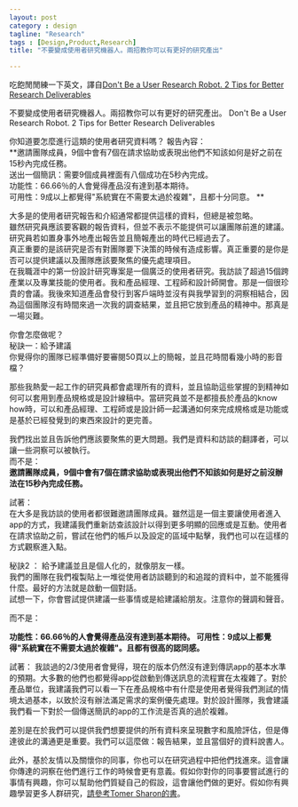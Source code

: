 ```yaml
---
layout: post
category : design 
tagline: "Research"
tags : [Design,Product,Research]
title: "不要變成使用者研究機器人。兩招教你可以有更好的研究產出"

---
```

吃飽閒閒練一下英文，譯自[Don't Be a User Research Robot. 2 Tips for Better Research Deliverables](http://www.hichuck.com/blog/2015/12/8/dont-be-a-user-research-robot-recommendations-and-being-personal-matter)

不要變成使用者研究機器人。兩招教你可以有更好的研究產出。
Don't Be a User Research Robot. 2 Tips for Better Research 
Deliverables  


你知道要怎麼進行這類的使用者研究資料嗎？
報告內容：  
**邀請團隊成員，9個中會有7個在請求協助或表現出他們不知該如何是好之前在15秒內完成任務。  
送出一個簡訊：需要9個成員裡面有八個成功在5秒內完成。  
功能性：66.66％的人會覺得產品沒有達到基本期待。  
可用性：9成以上都覺得"系統實在不需要太過於複雜"，且都十分同意。
**

大多是的使用者研究報告和介紹通常都提供這樣的資料，但總是被忽略。  
雖然研究員應該要客觀的報告資料，但並不表示不能提供可以讓團隊前進的建議。研究員若如置身事外地產出報告並且簡報產出的時代已經過去了。  
真正重要的是該研究是否有對團隊要下決策的時候有造成影響。真正重要的是你是否可以提供建議以及團隊應該要聚焦的優先處理項目。  
在我職涯中的第一份設計研究專案是一個廣泛的使用者研究。我訪談了超過15個跨產業以及專業技能的使用者。我和產品經理、工程師和設計師開會。那是一個很珍貴的會議。我後來知道產品會發行到客戶端時並沒有與我學習到的洞察相結合，因為這個團隊沒有時間來過一次我的調查結果，並且把它放到產品的精神中。那真是一場災難。

你會怎麼做呢？  
秘訣一：給予建議    
你覺得你的團隊已經準備好要審閱50頁以上的簡報，並且花時間看幾小時的影音檔？

那些我熱愛一起工作的研究員都會處理所有的資料，並且協助這些掌握的到精神如何可以套用到產品規格或是設計線稿中。當研究員並不是都擅長於產品的know how時，可以和產品經理、工程師或是設計師一起溝通如何來完成規格或是功能或是基於已經發覺到的東西來設計的更完善。
  

我們找出並且告訴他們應該要聚焦的更大問題。我們是資料和訪談的翻譯者，可以讓一些洞察可以被執行。  
而不是：  
**邀請團隊成員，9個中會有7個在請求協助或表現出他們不知該如何是好之前沒辦法在15秒內完成任務。**

試著：  
在大多是我訪談的使用者都很難邀請團隊成員。雖然這是一個主要讓使用者進入app的方式，我建議我們重新訪查該設計以得到更多明顯的回應或是互動。使用者在請求協助之前，嘗試在他們的帳戶以及設定的區域中點擊，我們也可以在這樣的方式觀察進入點。

秘訣2 ： 給予建議並且是個人化的，就像朋友一樣。  
我們的團隊在我們複製貼上一堆從使用者訪談聽到的和追蹤的資料中，並不能獲得什麼。最好的方法就是啟動一個對話。  
試想一下，你會嘗試提供建議一些事情或是給建議給朋友。注意你的聲調和聲音。

而不是：

**功能性：66.66％的人會覺得產品沒有達到基本期待。
可用性：9成以上都覺得"系統實在不需要太過於複雜"。且都有很高的認同感。**

試著：
我談過的2/3使用者會覺得，現在的版本仍然沒有達到傳訊app的基本水準的預期。大多數的他們也都覺得app從啟動到傳送訊息的流程實在太複雜了。對於產品單位，我建議我們可以看一下在產品規格中有什麼是使用者覺得我們測試的情境太過基本，以致於沒有辦法滿足需求的案例優先處理。對於設計團隊，我會建議我們看一下對於一個傳送簡訊的app的工作流是否真的過於複雜。


差別是在於我們可以提供我們想要提供的所有資料來呈現數字和風險評估，但是傳達彼此的溝通更是重要。我們可以這麼做：報告結果，並且當個好的資料說書人。

此外，基於友情以及關懷你的同事，你也可以在研究過程中把他們找進來。這會讓你傳達的洞察在他們進行工作的時候會更有意義。假如你對你的同事要嘗試進行的事情有興趣，你可以幫助他們質疑自己的假設，這會讓他們做的更好。假如你有興趣學習更多人群研究，[請參考Tomer Sharon的書](http://www.amazon.com/Its-Our-Research-Stakeholder-Buy/dp/0123851300)。